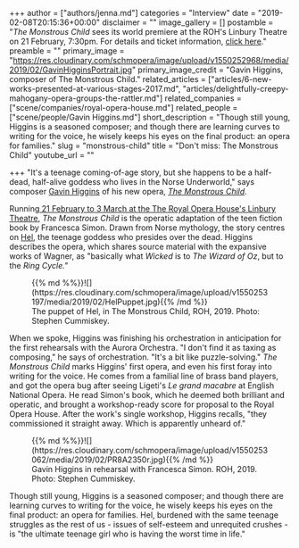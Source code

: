 +++
author = ["authors/jenna.md"]
categories = "Interview"
date = "2019-02-08T20:15:36+00:00"
disclaimer = ""
image_gallery = []
postamble = "_The Monstrous Child_ sees its world premiere at the ROH's Linbury Theatre on 21 February,  7:30pm. For details and ticket information, [click here](https://www.roh.org.uk/productions/the-monstrous-child-by-timothy-sheader)."
preamble = ""
primary_image = "https://res.cloudinary.com/schmopera/image/upload/v1550252968/media/2019/02/GavinHigginsPortrait.jpg"
primary_image_credit = "Gavin Higgins, composer of The Monstrous Child."
related_articles = ["articles/6-new-works-presented-at-various-stages-2017.md", "articles/delightfully-creepy-mahogany-opera-groups-the-rattler.md"]
related_companies = ["scene/companies/royal-opera-house.md"]
related_people = ["scene/people/Gavin Higgins.md"]
short_description = "Though still young, Higgins is a seasoned composer; and though there are learning curves to writing for the voice, he wisely keeps his eyes on the final product: an opera for families."
slug = "monstrous-child"
title = "Don't miss: The Monstrous Child"
youtube_url = ""

+++
"It's a teenage coming-of-age story, but she happens to be a half-dead, half-alive goddess who lives in the Norse Underworld," says composer [Gavin Higgins](/scene/people/gavin-higgins/) of his new opera, [_The Monstrous Child_](https://www.roh.org.uk/productions/the-monstrous-child-by-timothy-sheader).

Running[ 21 February to 3 March at the The Royal Opera House's  Linbury Theatre](https://www.roh.org.uk/productions/the-monstrous-child-by-timothy-sheader), _The Monstrous Child_ is the operatic adaptation of the teen fiction book by Francesca Simon. Drawn from Norse mythology, the story centres on [Hel](https://en.wikipedia.org/wiki/Hel_(being)), the teenage goddess who presides over the dead. Higgins describes the opera, which shares source material with the expansive works of Wagner, as "basically what _Wicked_ is to _The Wizard of Oz_, but to the _Ring Cycle."_

<figure data-type="image">{{% md %%}}![](https://res.cloudinary.com/schmopera/image/upload/v1550253197/media/2019/02/HelPuppet.jpg){{% /md %}}

<figcaption>The puppet of Hel, in The Monstrous Child, ROH, 2019. Photo: Stephen Cummiskey.</figcaption>

</figure>

When we spoke, Higgins was finishing his orchestration in anticipation for the first rehearsals with the Aurora Orchestra. "I don't find it as taxing as composing," he says of orchestration. "It's a bit like puzzle-solving." _The Monstrous Child_ marks Higgins' first opera, and even his first foray into writing for the voice. He comes from a familial line of brass band players, and got the opera bug after seeing Ligeti's _Le grand macabre_ at English National Opera. He read Simon's book, which he deemed both brilliant and operatic, and brought a workshop-ready score for proposal to the Royal Opera House. After the work's single workshop, Higgins recalls, "they commissioned it straight away. Which is apparently unheard of."

<figure data-type="image">{{% md %%}}![](https://res.cloudinary.com/schmopera/image/upload/v1550253062/media/2019/02/PR8A2350r.jpg){{% /md %}}

<figcaption>Gavin Higgins in rehearsal with Francesca Simon. ROH, 2019. Photo: Stephen Cummiskey.</figcaption>

</figure>

Though still young, Higgins is a seasoned composer; and though there are learning curves to writing for the voice, he wisely keeps his eyes on the final product: an opera for families. Hel, burdened with the same teenage struggles as the rest of us - issues of self-esteem and unrequited crushes - is "the ultimate teenage girl who is having the worst time in life."